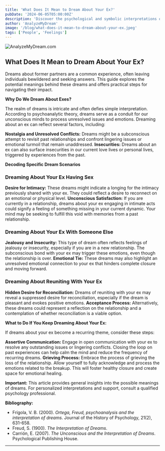 ```yaml
---
title: 'What Does It Mean to Dream About Your Ex?'
pubDate: '2024-06-05T05:00:00Z'
description: 'Discover the psychological and symbolic interpretations of dreaming about your ex, including dreams about relationships, jealousy, and reconciliation.'
author: 'AnalyzeMyDream'
image: '/blog/what-does-it-mean-to-dream-about-your-ex.jpeg'
tags: ['People', 'Feelings']
---
```


![AnalyzeMyDream.com](/blog/what-does-it-mean-to-dream-about-your-ex.jpeg)

## What Does It Mean to Dream About Your Ex?

Dreams about former partners are a common experience, often leaving individuals bewildered and seeking answers. This guide explores the potential meanings behind these dreams and offers practical steps for navigating their impact. 

**Why Do We Dream About Exes?**

The realm of dreams is intricate and often defies simple interpretation. According to psychoanalytic theory, dreams serve as a conduit for our unconscious minds to process unresolved issues and emotions.  Dreaming about an ex can reflect several factors, including:

**Nostalgia and Unresolved Conflicts:** Dreams might be a subconscious attempt to revisit past relationships and confront lingering issues or emotional turmoil that remain unaddressed. 
**Insecurities:** Dreams about an ex can also surface insecurities in our current love lives or personal lives, triggered by experiences from the past.

**Decoding Specific Dream Scenarios**

### Dreaming About Your Ex Having Sex

**Desire for Intimacy:** These dreams might indicate a longing for the intimacy previously shared with your ex. They could reflect a desire to reconnect on an emotional or physical level.
**Unconscious Satisfaction:** If you are currently in a relationship, dreams about your ex engaging in intimate acts could signify a feeling of something missing in your current dynamic. Your mind may be seeking to fulfill this void with memories from a past relationship.

### Dreaming About Your Ex With Someone Else

**Jealousy and Insecurity:** This type of dream often reflects feelings of jealousy or insecurity, especially if you are in a new relationship. The subconscious bond with your ex may trigger these emotions, even though the relationship is over. 
**Emotional Tie:**  These dreams may also highlight an unresolved emotional connection to your ex that hinders complete closure and moving forward.

### Dreaming About Reuniting With Your Ex

**Hidden Desire for Reconciliation:** Dreams of reuniting with your ex may reveal a suppressed desire for reconciliation, especially if the dream is pleasant and evokes positive emotions. 
**Acceptance Process:** Alternatively, these dreams could represent a reflection on the relationship and a contemplation of whether reconciliation is a viable option.

**What to Do If You Keep Dreaming About Your Ex:**

If dreams about your ex become a recurring theme, consider these steps:

**Assertive Communication:** Engage in open communication with your ex to resolve any outstanding issues or lingering conflicts. Closing the loop on past experiences can help calm the mind and reduce the frequency of recurring dreams.
**Grieving Process:** Embrace the process of grieving the loss of the relationship. Allow yourself to fully acknowledge and process the emotions related to the breakup. This will foster healthy closure and create space for emotional healing.

**Important:** This article provides general insights into the possible meanings of dreams. For personalized interpretations and support, consult a qualified psychology professional.

**Bibliography:**

* Frígola, V. B. (2000). *Ortega, Freud, psychoanalysis and the interpretation of dreams*. Journal of the History of Psychology, 21(2), 631-658.
* Freud, S. (1900). *The Interpretation of Dreams*.
* Carrión, E. (2007). *The Unconscious and the Interpretation of Dreams*. Psychological Publishing House.

---